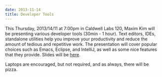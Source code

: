 ```yaml
---
date: 2013-11-14
title: Developer Tools
---
```

This Thursday, 2013/14/11 at 7:00pm in Caldwell Labs 120, Maxim Kim will be presenting various developer tools (30min - 1 hour). Text editors, IDEs, standalone utilities help you improve your productivity and reduce the amount of tedious and repetitive work. The presentation will cover popular choices such as Emacs, Eclipse, and IntelliJ, as well as some nice features that they provide. Slides will be [here](http://slid.es/maximkim/developer-tools).

Laptops are encouraged, but not required, and as always, there will be pizza.
